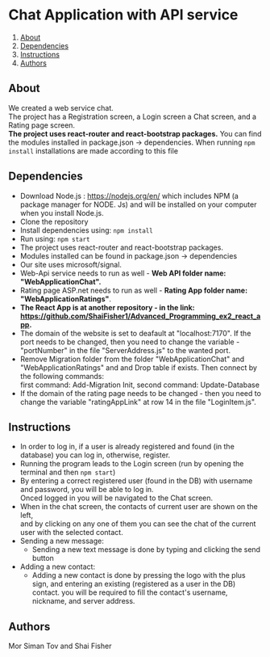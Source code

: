 # Chat Application with API service


1. [About](#About)
2. [Dependencies](#Dependencies)
3. [Instructions](#Instructions)
4. [Authors](#Authors)

## About
We created a web service chat.\
The project has a Registration screen, a Login screen a Chat screen, and a Rating page screen.\
**The project uses react-router and react-bootstrap packages.**
You can find the modules installed in package.json -> dependencies. When running ```npm install``` installations are made according to this file


## Dependencies
* Download Node.js : https://nodejs.org/en/ which includes NPM (a package manager for NODE. Js) and will be installed on your computer when you install Node.js. 
* Clone the repository
* Install dependencies using:
  ```npm install```
* Run using:
  ```npm start```  
* The project uses react-router and react-bootstrap packages.
* Modules installed can be found in package.json -> dependencies
* Our site uses microsoft/signal.
* Web-Api service needs to run as well - **Web API folder name: "WebApplicationChat".**
* Rating page ASP.net needs to run as well - **Rating App folder name: "WebApplicationRatings"**.
* **The React App is at another repository - in the link: https://github.com/ShaiFisher1/Advanced_Programming_ex2_react_app.**
* The domain of the website is set to deafault at "localhost:7170". If the port needs to be changed, then you need to change the variable - "portNumber" in the file "ServerAddress.js" to the wanted port.
* Remove Migration folder from the folder "WebApplicationChat" and "WebApplicationRatings" and and Drop table if exists. Then connect by the following commands:\
first command: Add-Migration Init, second command: Update-Database
* If the domain of the rating page needs to be changed - then you need to change the variable "ratingAppLink" at row 14 in the file "LoginItem.js".


## Instructions
* In order to log in, if a user is already registered and found (in the database) you can log in, otherwise, register.
* Running the program leads to the Login screen (run by opening the terminal and then ```npm start```)
* By entering a correct registered user (found in the DB) with username and password, you will be able to log in.\
  Onced logged in you will be navigated to the Chat screen.
* When in the chat screen, the contacts of current user are shown on the left,\
  and by clicking on any one of them you can see the chat of the current user with the selected contact.
* Sending a new message:
  * Sending a new text message is done by typing and clicking the send button
* Adding a new contact:
  * Adding a new contact is done by pressing the logo with the plus sign, and entering an existing (registered as a user in the DB) contact. you will be required to fill the contact's username, nickname, and server address. 

## Authors
Mor Siman Tov and Shai Fisher
